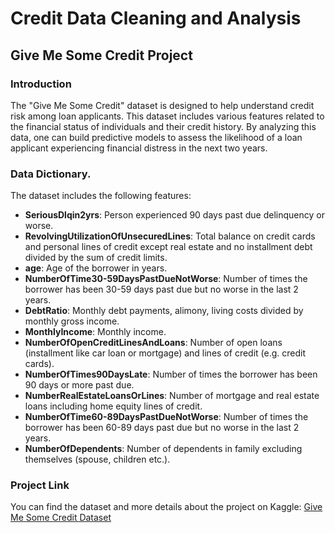 # Credit Data Cleaning and Analysis

## Give Me Some Credit Project

### Introduction
The "Give Me Some Credit" dataset is designed to help understand credit risk among loan applicants. This dataset includes various features related to the financial status of individuals and their credit history. By analyzing this data, one can build predictive models to assess the likelihood of a loan applicant experiencing financial distress in the next two years.

### Data Dictionary.
The dataset includes the following features:
- **SeriousDlqin2yrs**: Person experienced 90 days past due delinquency or worse.
- **RevolvingUtilizationOfUnsecuredLines**: Total balance on credit cards and personal lines of credit except real estate and no installment debt divided by the sum of credit limits.
- **age**: Age of the borrower in years.
- **NumberOfTime30-59DaysPastDueNotWorse**: Number of times the borrower has been 30-59 days past due but no worse in the last 2 years.
- **DebtRatio**: Monthly debt payments, alimony, living costs divided by monthly gross income.
- **MonthlyIncome**: Monthly income.
- **NumberOfOpenCreditLinesAndLoans**: Number of open loans (installment like car loan or mortgage) and lines of credit (e.g. credit cards).
- **NumberOfTimes90DaysLate**: Number of times the borrower has been 90 days or more past due.
- **NumberRealEstateLoansOrLines**: Number of mortgage and real estate loans including home equity lines of credit.
- **NumberOfTime60-89DaysPastDueNotWorse**: Number of times the borrower has been 60-89 days past due but no worse in the last 2 years.
- **NumberOfDependents**: Number of dependents in family excluding themselves (spouse, children etc.).

### Project Link
You can find the dataset and more details about the project on Kaggle: [Give Me Some Credit Dataset](https://www.kaggle.com/datasets/brycecf/give-me-some-credit-dataset)
